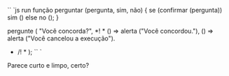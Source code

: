
`` `js run
função perguntar (pergunta, sim, não) {
se (confirmar (pergunta)) sim ()
else no ();
}

pergunte (
"Você concorda?",
*! *
() => alerta ("Você concordou."),
() => alerta ("Você cancelou a execução").
* /! *
);
`` `

Parece curto e limpo, certo?
